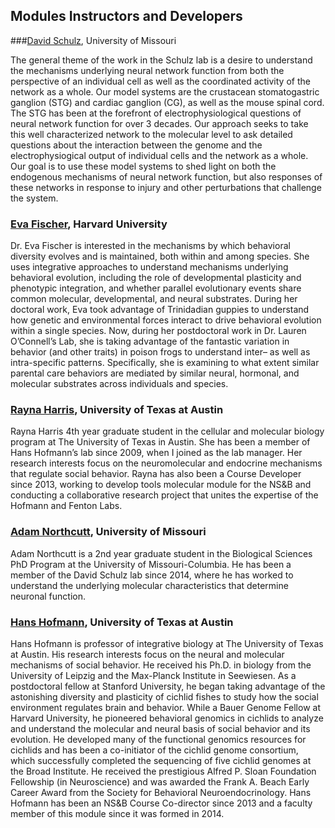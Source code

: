 ## Modules Instructors and Developers

###[David Schulz](https://schulz.biology.missouri.edu), University of Missouri  

The general theme of the work in the Schulz lab is a desire to understand the mechanisms underlying neural network function from both the perspective of an individual cell as well as the coordinated activity of the network as a whole. Our model systems are the crustacean stomatogastric ganglion (STG) and cardiac ganglion (CG), as well as the mouse spinal cord. The STG has been at the forefront of electrophysiological questions of neural network function for over 3 decades. Our approach seeks to take this well characterized network to the molecular level to ask detailed questions about the interaction between the genome and the electrophysiogical output of individual cells and the network as a whole. Our goal is to use these model systems to shed light on both the endogenous mechanisms of neural network function, but also responses of these networks in response to injury and other perturbations that challenge the system.

### [Eva Fischer](http://evakfischer.weebly.com), Harvard University

Dr. Eva Fischer is interested in the mechanisms by which behavioral diversity evolves and is maintained, both within and among species. She uses integrative approaches to understand mechanisms underlying behavioral evolution, including the role of developmental plasticity and phenotypic integration, and whether parallel evolutionary events share common molecular, developmental, and neural substrates. During her doctoral work, Eva took advantage of Trinidadian guppies to understand how genetic and environmental forces interact to drive behavioral evolution within a single species. Now, during her postdoctoral work in Dr. Lauren O’Connell’s Lab, she is taking advantage of the fantastic variation in behavior (and other traits) in poison frogs to understand inter– as well as intra-specific patterns. Specifically, she is examining to what extent similar parental care behaviors are mediated by similar neural, hormonal, and molecular substrates across individuals and species.


### [Rayna Harris](http://raynamharris.github.io), University of Texas at Austin

Rayna Harris 4th year graduate student in the cellular and molecular biology program at The University of Texas in Austin. She has been a member of Hans Hofmann’s lab since 2009, when I joined as the lab manager. Her research interests focus on the neuromolecular and endocrine mechanisms that regulate social behavior. Rayna has also been a Course Developer since 2013, working to develop tools molecular module for the NS&B and conducting a collaborative research project that unites the expertise of the Hofmann and Fenton Labs.

### [Adam Northcutt](https://schulz.biology.missouri.edu), University of Missouri

Adam Northcutt is a 2nd year graduate student in the Biological Sciences PhD Program at the University of Missouri-Columbia.  He has been a member of the David Schulz lab since 2014, where he has worked to understand the underlying molecular characteristics that determine neuronal function.


### [Hans Hofmann](http://cichlid.biosci.utexas.edu), University of Texas at Austin

Hans Hofmann is professor of integrative biology at The University of Texas at Austin. His research interests focus on the neural and molecular mechanisms of social behavior. He received his Ph.D. in biology from the University of Leipzig and the Max-Planck Institute in Seewiesen. As a postdoctoral fellow at Stanford University, he began taking advantage of the astonishing diversity and plasticity of cichlid fishes to study how the social environment regulates brain and behavior. While a Bauer Genome Fellow at Harvard University, he pioneered behavioral genomics in cichlids to analyze and understand the molecular and neural basis of social behavior and its evolution. He developed many of the functional genomics resources for cichlids and has been a co-initiator of the cichlid genome consortium, which successfully completed the sequencing of five cichlid genomes at the Broad Institute. He received the prestigious Alfred P. Sloan Foundation Fellowship (in Neuroscience) and was awarded the Frank A. Beach Early Career Award from the Society for Behavioral Neuroendocrinology. Hans Hofmann has been an NS&B Course Co-director since 2013 and a faculty member of this module since it was formed in 2014.